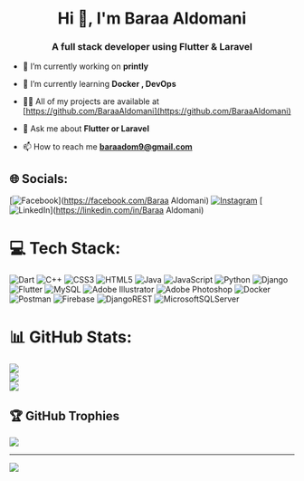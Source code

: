 <h1 align="center">Hi 👋, I'm Baraa Aldomani</h1>
<h3 align="center">A full stack developer using Flutter & Laravel</h3>

- 🔭 I’m currently working on **printly**

- 🌱 I’m currently learning **Docker , DevOps**

- 👨‍💻 All of my projects are available at [https://github.com/BaraaAldomani](https://github.com/BaraaAldomani)

- 💬 Ask me about **Flutter or Laravel**

- 📫 How to reach me **baraadom9@gmail.com**


## 🌐 Socials:
[![Facebook](https://img.shields.io/badge/Facebook-%231877F2.svg?logo=Facebook&logoColor=white)](https://facebook.com/Baraa Aldomani) [![Instagram](https://img.shields.io/badge/Instagram-%23E4405F.svg?logo=Instagram&logoColor=white)](https://instagram.com/9.bsy) [![LinkedIn](https://img.shields.io/badge/LinkedIn-%230077B5.svg?logo=linkedin&logoColor=white)](https://linkedin.com/in/Baraa Aldomani) 

# 💻 Tech Stack:
![Dart](https://img.shields.io/badge/dart-%230175C2.svg?style=for-the-badge&logo=dart&logoColor=white) ![C++](https://img.shields.io/badge/c++-%2300599C.svg?style=for-the-badge&logo=c%2B%2B&logoColor=white) ![CSS3](https://img.shields.io/badge/css3-%231572B6.svg?style=for-the-badge&logo=css3&logoColor=white) ![HTML5](https://img.shields.io/badge/html5-%23E34F26.svg?style=for-the-badge&logo=html5&logoColor=white) ![Java](https://img.shields.io/badge/java-%23ED8B00.svg?style=for-the-badge&logo=java&logoColor=white) ![JavaScript](https://img.shields.io/badge/javascript-%23323330.svg?style=for-the-badge&logo=javascript&logoColor=%23F7DF1E)
 ![Python](https://img.shields.io/badge/python-3670A0?style=for-the-badge&logo=python&logoColor=ffdd54) ![Django](https://img.shields.io/badge/django-%23092E20.svg?style=for-the-badge&logo=django&logoColor=white) ![Flutter](https://img.shields.io/badge/Flutter-%2302569B.svg?style=for-the-badge&logo=Flutter&logoColor=white) ![MySQL](https://img.shields.io/badge/mysql-%2300f.svg?style=for-the-badge&logo=mysql&logoColor=white) ![Adobe Illustrator](https://img.shields.io/badge/adobeillustrator-%23FF9A00.svg?style=for-the-badge&logo=adobeillustrator&logoColor=white) ![Adobe Photoshop](https://img.shields.io/badge/adobephotoshop-%2331A8FF.svg?style=for-the-badge&logo=adobephotoshop&logoColor=white) ![Docker](https://img.shields.io/badge/docker-%230db7ed.svg?style=for-the-badge&logo=docker&logoColor=white) ![Postman](https://img.shields.io/badge/Postman-FF6C37?style=for-the-badge&logo=postman&logoColor=white) ![Firebase](https://img.shields.io/badge/firebase-%23039BE5.svg?style=for-the-badge&logo=firebase) ![DjangoREST](https://img.shields.io/badge/DJANGO-REST-ff1709?style=for-the-badge&logo=django&logoColor=white&color=ff1709&labelColor=gray) ![MicrosoftSQLServer
](https://img.shields.io/badge/Microsoft%20SQL%20Sever-CC2927?style=for-the-badge&logo=microsoft%20sql%20server&logoColor=white)
# 📊 GitHub Stats:
![](https://github-readme-stats.vercel.app/api?username=BaraaAldomani&theme=radical&hide_border=true&include_all_commits=false&count_private=false)<br/>
![](https://github-readme-streak-stats.herokuapp.com/?user=BaraaAldomani&theme=radical&hide_border=true)<br/>
![](https://github-readme-stats.vercel.app/api/top-langs/?username=BaraaAldomani&theme=radical&hide_border=true&include_all_commits=false&count_private=false&layout=compact)

## 🏆 GitHub Trophies
![](https://github-profile-trophy.vercel.app/?username=BaraaAldomani&theme=radical&no-frame=false&no-bg=false&margin-w=4)

---
[![](https://visitcount.itsvg.in/api?id=BaraaAldomani&icon=0&color=0)](https://visitcount.itsvg.in)

<!-- Proudly created with GPRM ( https://gprm.itsvg.in ) -->
